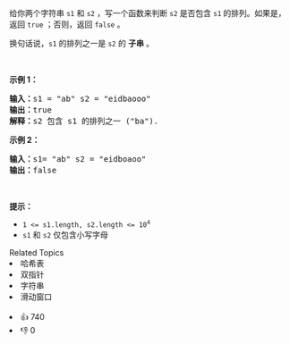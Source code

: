 <p>给你两个字符串&nbsp;<code>s1</code>&nbsp;和&nbsp;<code>s2</code> ，写一个函数来判断 <code>s2</code> 是否包含 <code>s1</code><strong>&nbsp;</strong>的排列。如果是，返回 <code>true</code> ；否则，返回 <code>false</code> 。</p>

<p>换句话说，<code>s1</code> 的排列之一是 <code>s2</code> 的 <strong>子串</strong> 。</p>

<p>&nbsp;</p>

<p><strong>示例 1：</strong></p>

<pre>
<strong>输入：</strong>s1 = "ab" s2 = "eidbaooo"
<strong>输出：</strong>true
<strong>解释：</strong>s2 包含 s1 的排列之一 ("ba").
</pre>

<p><strong>示例 2：</strong></p>

<pre>
<strong>输入：</strong>s1= "ab" s2 = "eidboaoo"
<strong>输出：</strong>false
</pre>

<p>&nbsp;</p>

<p><strong>提示：</strong></p>

<ul>
	<li><code>1 &lt;= s1.length, s2.length &lt;= 10<sup>4</sup></code></li>
	<li><code>s1</code> 和 <code>s2</code> 仅包含小写字母</li>
</ul>
<div><div>Related Topics</div><div><li>哈希表</li><li>双指针</li><li>字符串</li><li>滑动窗口</li></div></div><br><div><li>👍 740</li><li>👎 0</li></div>